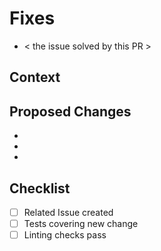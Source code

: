 # Fixes

  - < the issue solved by this PR >

## Context


## Proposed Changes

  -
  -
  -

## Checklist

- [ ] Related Issue created
- [ ] Tests covering new change
- [ ] Linting checks pass
